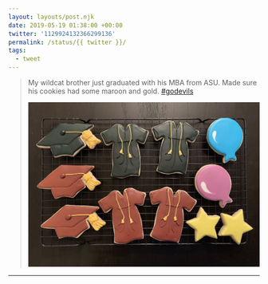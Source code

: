 ```yaml
---
layout: layouts/post.njk
date: 2019-05-19 01:38:00 +00:00
twitter: '1129924132366299136'
permalink: /status/{{ twitter }}/
tags: 
  - tweet
---
```


> My wildcat brother just graduated with his MBA from ASU. Made sure his cookies had some maroon and gold. [#godevils](https://twitter.com/hashtag/godevils) 
> 
> ![Decorated sugar cookies in the shapes of graduation caps and gowns, balloons, and stars.](/img/1129924132366299136-D65MAWeUcAAwylB.jpg)

---

